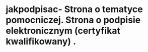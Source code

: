 # jakpodpisac- Strona o tematyce pomocniczej. Strona o podpisie elektronicznym (certyfikat kwalifikowany) . 
